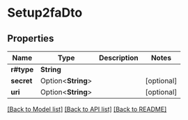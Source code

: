 # Setup2faDto

## Properties

Name | Type | Description | Notes
------------ | ------------- | ------------- | -------------
**r#type** | **String** |  | 
**secret** | Option<**String**> |  | [optional]
**uri** | Option<**String**> |  | [optional]

[[Back to Model list]](../README.md#documentation-for-models) [[Back to API list]](../README.md#documentation-for-api-endpoints) [[Back to README]](../README.md)


